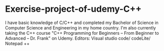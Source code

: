 # Exercise-project-of-udemy-C++
I have basic knowledge of C/C++ and completed my Bachelor of Science in Computer Science and Engineering in my home country. I'm also currently taking the C++ course "C++ Programming for Beginners – From Beginner to Advanced – Dr. Frank" on Udemy.
Editors: Visual studio code/ codeLite/ Notepad ++
